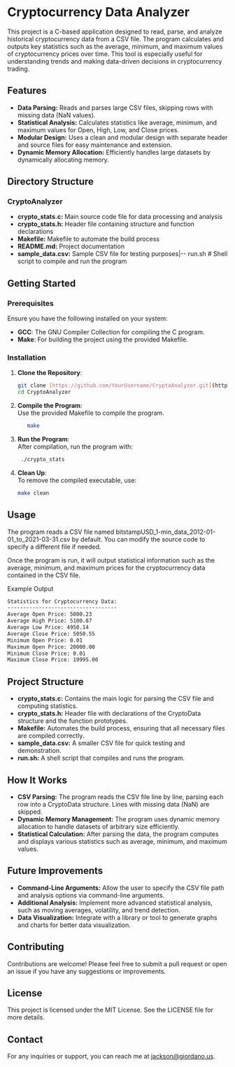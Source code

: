 # Cryptocurrency Data Analyzer

This project is a C-based application designed to read, parse, and analyze historical cryptocurrency data from a CSV file. The program calculates and outputs key statistics such as the average, minimum, and maximum values of cryptocurrency prices over time. This tool is especially useful for understanding trends and making data-driven decisions in cryptocurrency trading.

## Features

- **Data Parsing:** Reads and parses large CSV files, skipping rows with missing data (NaN values).
- **Statistical Analysis:** Calculates statistics like average, minimum, and maximum values for Open, High, Low, and Close prices.
- **Modular Design:** Uses a clean and modular design with separate header and source files for easy maintenance and extension.
- **Dynamic Memory Allocation:** Efficiently handles large datasets by dynamically allocating memory.

## Directory Structure

### CryptoAnalyzer
- **crypto_stats.c:** Main source code file for data processing and analysis
- **crypto_stats.h:** Header file containing structure and function declarations
- **Makefile:** Makefile to automate the build process
- **README.md:** Project documentation
- **sample_data.csv:** Sample CSV file for testing purposes|-- run.sh # Shell script to compile and run the program


## Getting Started

### Prerequisites

Ensure you have the following installed on your system:

- **GCC**: The GNU Compiler Collection for compiling the C program.
- **Make**: For building the project using the provided Makefile.

### Installation

1. **Clone the Repository**:

   ```bash
   git clone [https://github.com/YourUsername/CryptoAnalyzer.git](https://github.com/jacksongio/CryptoAnalyzer.git)
   cd CryptoAnalyzer
2. **Compile the Program**:\
Use the provided Makefile to compile the program.
   ```Bash
      make

3. **Run the Program**:\
After compilation, run the program with:

   ```Bash
    ./crypto_stats
4. **Clean Up**:\
To remove the compiled executable, use:

    ```Bash
    make clean


## Usage
The program reads a CSV file named bitstampUSD_1-min_data_2012-01-01_to_2021-03-31.csv by default. You can modify the source code to specify a different file if needed.

Once the program is run, it will output statistical information such as the average, minimum, and maximum prices for the cryptocurrency data contained in the CSV file.

Example Output
  ```Bash
Statistics for Cryptocurrency Data:
-----------------------------------
Average Open Price: 5000.23
Average High Price: 5100.87
Average Low Price: 4950.14
Average Close Price: 5050.55
Minimum Open Price: 0.01
Maximum Open Price: 20000.00
Minimum Close Price: 0.01
Maximum Close Price: 19995.00
```

## Project Structure
- **crypto_stats.c:** Contains the main logic for parsing the CSV file and computing statistics.
- **crypto_stats.h:** Header file with declarations of the CryptoData structure and the function prototypes.
- **Makefile:** Automates the build process, ensuring that all necessary files are compiled correctly.
- **sample_data.csv:** A smaller CSV file for quick testing and demonstration.
- **run.sh:** A shell script that compiles and runs the program.
## How It Works
- **CSV Parsing:** The program reads the CSV file line by line, parsing each row into a CryptoData structure. Lines with missing data (NaN) are skipped.
- **Dynamic Memory Management:** The program uses dynamic memory allocation to handle datasets of arbitrary size efficiently.
- **Statistical Calculation:** After parsing the data, the program computes and displays various statistics such as average, minimum, and maximum values.
## Future Improvements
- **Command-Line Arguments:** Allow the user to specify the CSV file path and analysis options via command-line arguments.
- **Additional Analysis:** Implement more advanced statistical analysis, such as moving averages, volatility, and trend detection.
- **Data Visualization:** Integrate with a library or tool to generate graphs and charts for better data visualization.
## Contributing
Contributions are welcome! Please feel free to submit a pull request or open an issue if you have any suggestions or improvements.   

## License
This project is licensed under the MIT License. See the LICENSE file for more details.

## Contact
For any inquiries or support, you can reach me at jackson@giordano.us.   
